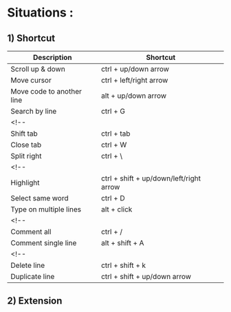 Situations :
======

## 1) Shortcut
| Description                    | Shortcut              |
|--------------------------------|-----------------------|
| Scroll up & down               | ctrl + up/down arrow  |
| Move cursor                    | ctrl + left/right arrow |
| Move code to another line      | alt + up/down arrow   |
| Search by line                 | ctrl + G              |
<!-- |                                |                       | -->
| Shift tab                      | ctrl + tab            |
| Close tab                      | ctrl + W              |
| Split right                    | ctrl + \              |
<!-- |                                |                       | -->
| Highlight                      | ctrl + shift + up/down/left/right arrow |
| Select same word               | ctrl + D              |
| Type on multiple lines          | alt + click           |
<!-- |                                |                       | -->
| Comment all                    | ctrl + /              |
| Comment single line            | alt + shift + A       |
<!-- |                                |                       | -->
| Delete line                    | ctrl + shift + k      |
| Duplicate line                 | ctrl + shift + up/down arrow |




## 2) Extension
